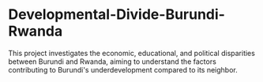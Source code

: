 # Developmental-Divide-Burundi-Rwanda
This project investigates the economic, educational, and political disparities between Burundi and Rwanda, aiming to understand the factors contributing to Burundi's underdevelopment compared to its neighbor.
